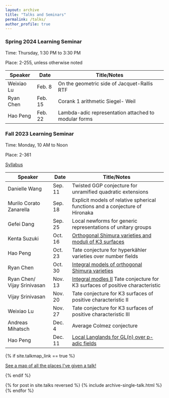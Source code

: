 ```yaml
---
layout: archive
title: "Talks and Seminars"
permalink: /talks/
author_profile: true
---
```

### Spring 2024 Learning Seminar
Time: Thursday, 1:30 PM to 3:30 PM

Place: 2-255, unless otherwise noted

| Speaker          | Date   |           Title/Notes                                          |
| --------         | ------ | ------------------------------------------------------------ |
| Weixiao Lu     | Feb. 8   |  On the geometric side of Jacquet-Rallis RTF    |
| Ryan Chen   | Feb. 15   |     Corank 1 arithmetic Siegel- Weil              |
| Hao Peng     | Feb. 22   | Lambda-adic representation attached to modular forms    |



### Fall 2023 Learning Seminar
Time: Monday, 10 AM to Noon

Place: 2-361

[Syllabus](https://weixiao-lu.github.io/files/Fall_2023_Seminar.pdf)
 
| Speaker          | Date   |           Title/Notes                                          |
| --------         | ------ | ------------------------------------------------------------ |
| Danielle Wang    | Sep. 11   |  Twisted GGP conjecture for unramified quadratic extensions     |
| Murilo Corato Zanarella    | Sep. 18   |     Explicit models of relative spherical functions and a conjecture of Hironaka           |
| Gefei Dang     | Sep. 25   |  Local newforms for generic representations of unitary groups                                     |
|  Kenta Suzuki     | Oct. 16         |  [Orthogonal Shimura varieties and moduli of K3 surfaces](https://weixiao-lu.github.io/files/k3_surface_talk.pdf)         |
|   Hao Peng         | Oct. 23      | Tate conjecture for hyperkähler varieties over number fields  |
|   Ryan Chen    | Oct. 30 | [Integral models of orthogonal Shimura varieties](https://weixiao-lu.github.io/files/Integral_models_I.pdf)|
|   Ryan Chen/ Vijay Srinivasan    | Nov. 13  | [Integral modles II](https://weixiao-lu.github.io/files/Integral_models_II.pdf)  Tate conjecture for K3 surfaces of positive characteristic |
|  Vijay Srinivasan       | Nov. 20 |  Tate conjecture for K3 surfaces of positive characteristic II|
|  Weixiao Lu        | Nov. 27 | Tate conjecture for K3 surfaces of positive characteristic III|
|   Andreas Mihatsch      | Dec. 4  | Average Colmez conjecture|
|   Hao Peng                  | Dec. 11 |    [Local Langlands for GL(n) over p-adic fields](https://weixiao-lu.github.io/files/LLC_for_GL(n).pdf)                |




{% if site.talkmap_link == true %}

<p style="text-decoration:underline;"><a href="/talkmap.html">See a map of all the places I've given a talk!</a></p>

{% endif %}

{% for post in site.talks reversed %}
  {% include archive-single-talk.html %}
{% endfor %}

